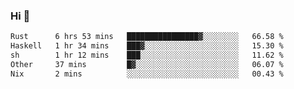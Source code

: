 ### Hi 👋

<!--START_SECTION:waka-->

```txt
Rust      6 hrs 53 mins   ████████████████▓░░░░░░░░   66.58 %
Haskell   1 hr 34 mins    ███▓░░░░░░░░░░░░░░░░░░░░░   15.30 %
sh        1 hr 12 mins    ███░░░░░░░░░░░░░░░░░░░░░░   11.62 %
Other     37 mins         █▓░░░░░░░░░░░░░░░░░░░░░░░   06.07 %
Nix       2 mins          ░░░░░░░░░░░░░░░░░░░░░░░░░   00.43 %
```

<!--END_SECTION:waka-->
